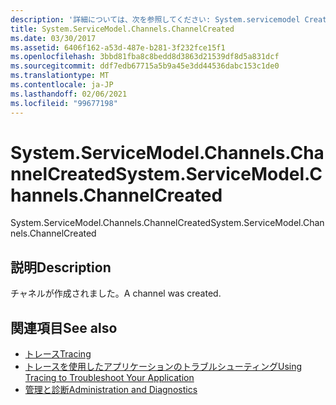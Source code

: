 ```yaml
---
description: '詳細については、次を参照してください: System.servicemodel Created'
title: System.ServiceModel.Channels.ChannelCreated
ms.date: 03/30/2017
ms.assetid: 6406f162-a53d-487e-b281-3f232fce15f1
ms.openlocfilehash: 3bbd81fba8c8bedd8d3863d21539df8d5a831dcf
ms.sourcegitcommit: ddf7edb67715a5b9a45e3dd44536dabc153c1de0
ms.translationtype: MT
ms.contentlocale: ja-JP
ms.lasthandoff: 02/06/2021
ms.locfileid: "99677198"
---
```

# <a name="systemservicemodelchannelschannelcreated"></a><span data-ttu-id="0d86f-103">System.ServiceModel.Channels.ChannelCreated</span><span class="sxs-lookup"><span data-stu-id="0d86f-103">System.ServiceModel.Channels.ChannelCreated</span></span>

<span data-ttu-id="0d86f-104">System.ServiceModel.Channels.ChannelCreated</span><span class="sxs-lookup"><span data-stu-id="0d86f-104">System.ServiceModel.Channels.ChannelCreated</span></span>  
  
## <a name="description"></a><span data-ttu-id="0d86f-105">説明</span><span class="sxs-lookup"><span data-stu-id="0d86f-105">Description</span></span>  

 <span data-ttu-id="0d86f-106">チャネルが作成されました。</span><span class="sxs-lookup"><span data-stu-id="0d86f-106">A channel was created.</span></span>  
  
## <a name="see-also"></a><span data-ttu-id="0d86f-107">関連項目</span><span class="sxs-lookup"><span data-stu-id="0d86f-107">See also</span></span>

- [<span data-ttu-id="0d86f-108">トレース</span><span class="sxs-lookup"><span data-stu-id="0d86f-108">Tracing</span></span>](index.md)
- [<span data-ttu-id="0d86f-109">トレースを使用したアプリケーションのトラブルシューティング</span><span class="sxs-lookup"><span data-stu-id="0d86f-109">Using Tracing to Troubleshoot Your Application</span></span>](using-tracing-to-troubleshoot-your-application.md)
- [<span data-ttu-id="0d86f-110">管理と診断</span><span class="sxs-lookup"><span data-stu-id="0d86f-110">Administration and Diagnostics</span></span>](../index.md)
